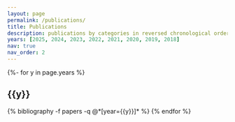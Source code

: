 ```yaml
---
layout: page
permalink: /publications/
title: Publications
description: publications by categories in reversed chronological order. #generated by jekyll-scholar.
years: [2025, 2024, 2023, 2022, 2021, 2020, 2019, 2018]
nav: true
nav_order: 2
---
```

<!-- _pages/publications.md -->
<div class="publications">

{%- for y in page.years %}
  <h2 class="year">{{y}}</h2>
  {% bibliography -f papers -q @*[year={{y}}]* %}
{% endfor %}

</div>
